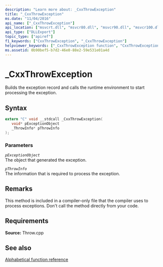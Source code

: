 ```yaml
---
description: "Learn more about: _CxxThrowException"
title: "_CxxThrowException"
ms.date: "11/04/2016"
api_name: ["_CxxThrowException"]
api_location: ["msvcrt.dll", "msvcr80.dll", "msvcr90.dll", "msvcr100.dll", "msvcr100_clr0400.dll", "msvcr110.dll", "msvcr110_clr0400.dll", "msvcr120.dll", "msvcr120_clr0400.dll", "ucrtbase.dll"]
api_type: ["DLLExport"]
topic_type: ["apiref"]
f1_keywords: ["CxxThrowException", "_CxxThrowException"]
helpviewer_keywords: ["_CxxThrowException function", "CxxThrowException function"]
ms.assetid: 0b90bef5-b7d2-46e0-88e2-59e531e01a4d
---
```

# _CxxThrowException

Builds the exception record and calls the runtime environment to start processing the exception.

## Syntax

```C
extern "C" void __stdcall _CxxThrowException(
   void* pExceptionObject
   _ThrowInfo* pThrowInfo
);
```

### Parameters

*`pExceptionObject`*\
The object that generated the exception.

*`pThrowInfo`*\
The information that is required to process the exception.

## Remarks

This method is included in a compiler-only file that the compiler uses to process exceptions. Don't call the method directly from your code.

## Requirements

**Source:** Throw.cpp

## See also

[Alphabetical function reference](crt-alphabetical-function-reference.md)
